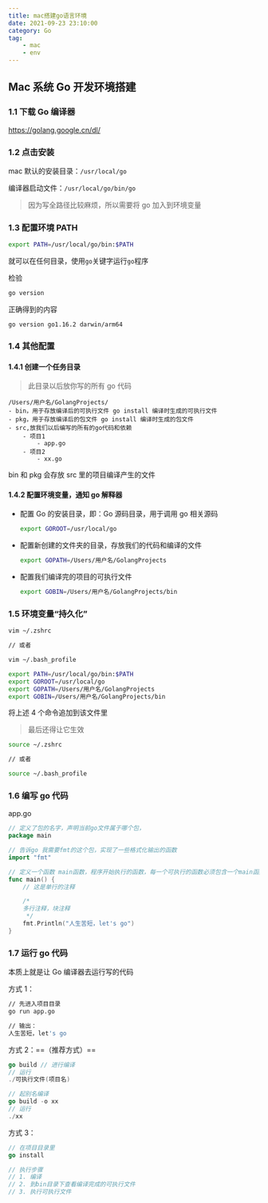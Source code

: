 ```yaml
---
title: mac搭建go语言环境
date: 2021-09-23 23:10:00
category: Go
tag:
    - mac
    - env
---
```


## Mac 系统 Go 开发环境搭建

### 1.1 下载 Go 编译器

https://golang.google.cn/dl/

### 1.2 点击安装

mac 默认的安装目录：`/usr/local/go`

编译器启动文件：`/usr/local/go/bin/go `

> 因为写全路径比较麻烦，所以需要将 go 加入到环境变量

### 1.3 配置环境 PATH

```bash
export PATH=/usr/local/go/bin:$PATH
```

就可以在任何目录，使用`go`关键字运行`go`程序

检验

```bash
go version
```

正确得到的内容

```
go version go1.16.2 darwin/arm64
```

### 1.4 其他配置

#### 1.4.1 创建一个任务目录

> 此目录以后放你写的所有 go 代码

```
/Users/用户名/GolangProjects/
- bin，用于存放编译后的可执行文件 go install 编译时生成的可执行文件
- pkg，用于存放编译后的包文件 go install 编译时生成的包文件
- src,放我们以后编写的所有的go代码和依赖
	- 项目1
		- app.go
	- 项目2
		- xx.go
```

bin 和 pkg 会存放 src 里的项目编译产生的文件

#### 1.4.2 配置环境变量，通知 go 解释器

-   配置 Go 的安装目录，即：Go 源码目录，用于调用 go 相关源码

    ```bash
    export GOROOT=/usr/local/go
    ```

-   配置新创建的文件夹的目录，存放我们的代码和编译的文件

    ```bash
    export GOPATH=/Users/用户名/GolangProjects
    ```

-   配置我们编译完的项目的可执行文件

    ```bash
    export GOBIN=/Users/用户名/GolangProjects/bin
    ```

### 1.5 环境变量“持久化”

```bash
vim ~/.zshrc

// 或者

vim ~/.bash_profile
```

```bash
export PATH=/usr/local/go/bin:$PATH
export GOROOT=/usr/local/go
export GOPATH=/Users/用户名/GolangProjects
export GOBIN=/Users/用户名/GolangProjects/bin
```

将上述 4 个命令追加到该文件里

> 最后还得让它生效

```bash
source ~/.zshrc

// 或者

source ~/.bash_profile
```

### 1.6 编写 go 代码

app.go

```go
// 定义了包的名字，声明当前go文件属于哪个包，
package main

// 告诉go 我需要fmt的这个包，实现了一些格式化输出的函数
import "fmt"

// 定义一个函数 main函数，程序开始执行的函数，每一个可执行的函数必须包含一个main函数
func main() {
	// 这是单行的注释

	/*
	多行注释，块注释
	 */
	fmt.Println("人生苦短，let's go")
}
```

### 1.7 运行 go 代码

本质上就是让 Go 编译器去运行写的代码

方式 1：

```bash
// 先进入项目目录
go run app.go

// 输出：
人生苦短，let's go
```

方式 2：==（推荐方式）==

```go
go build // 进行编译
// 运行
./可执行文件(项目名)

// 起别名编译
go build -o xx
// 运行
./xx
```

方式 3：

```go
// 在项目目录里
go install

// 执行步骤
// 1. 编译
// 2. 到bin目录下查看编译完成的可执行文件
// 3. 执行可执行文件
```
